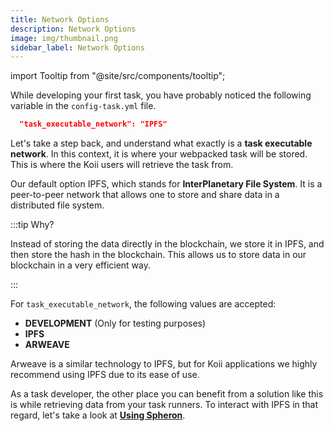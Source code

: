 ```yaml
---
title: Network Options
description: Network Options
image: img/thumbnail.png
sidebar_label: Network Options
---
```


import Tooltip from "@site/src/components/tooltip";

While developing your first task, you have probably noticed the following variable in the `config-task.yml` file.

```json
  "task_executable_network": "IPFS"
```

Let's take a step back, and understand what exactly is a **task executable network**. In this context, it is where your webpacked task will be stored. This is where the Koii users will retrieve the task from.

Our default option IPFS, which stands for **InterPlanetary File System**. It is a peer-to-peer network that allows one to store and share data in a distributed file system.

:::tip Why?

Instead of storing the data directly in the blockchain, we store it in IPFS, and then store the hash in the blockchain. This allows us to store data in our blockchain in a very efficient way.

:::

For `task_executable_network`, the following values are accepted:

- **DEVELOPMENT** (Only for testing purposes)
- **IPFS**
- **ARWEAVE**

Arweave is a similar technology to IPFS, but for Koii applications we highly recommend using IPFS due to its ease of use.

As a task developer, the other place you can benefit from a solution like this is while retrieving data from your task runners. To interact with IPFS in that regard, let's take a look at [**Using Spheron**](spheron-infrastructure).
